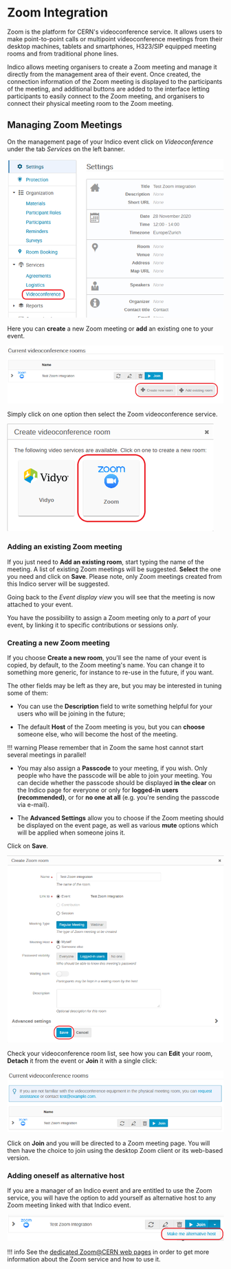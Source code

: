 # Zoom Integration

Zoom is the platform for CERN's videoconference service. It allows users to make point-to-point calls or multipoint
videoconference meetings from their desktop machines, tablets and smartphones, H323/SIP equipped meeting rooms and
from traditional phone lines.

Indico allows meeting organisers to create a Zoom meeting and manage it directly from the management area of their
event. Once created, the connection information of the Zoom meeting is displayed to the participants of the meeting,
and additional buttons are added to the interface letting participants to easily connect to the Zoom meeting, and
organisers to connect their physical meeting room to the Zoom meeting.

## Managing Zoom Meetings

On the management page of your Indico event click on _Videoconference_ under the tab _Services_ on the left banner.

![](../assets/plugins/zoom/videoconf_menu.png)

Here you can **create** a new Zoom meeting or **add** an existing one to your event.

![](../assets/plugins/zoom/videoconf_list.png)

Simply click on one option then select the Zoom videoconference service.

![](../assets/plugins/zoom/videoconf_choice.png)

### Adding an existing Zoom meeting

If you just need to **Add an existing room**, start typing the name of the meeting. A list of existing Zoom meetings
will be suggested. **Select** the one you need and click on **Save**. Please note, only Zoom meetings created from
this Indico server will be suggested.

Going back to the _Event display view_ you will see that the meeting is now attached to your event.

You have the possibility to assign a Zoom meeting only to a *part* of your event, by linking it to specific
contributions or sessions only.

### Creating a new Zoom meeting

If you choose **Create a new room**, you'll see the name of your event is copied, by default, to the Zoom meeting's
name. You can change it to something more generic, for instance to re-use in the future, if you want.

The other fields may be left as they are, but you may be interested in tuning some of them:

* You can use the **Description** field to write something helpful for your users who will be joining in the
   future;

* The default **Host** of the Zoom meeting is you, but you can **choose** someone else, who will become the host of
  the meeting.

!!! warning
    Please remember that in Zoom the same host cannot start several meetings in parallel!

* You may also assign a **Passcode** to your meeting, if you wish. Only people who have the passcode will be able
  to join your meeting. You can decide whether the passcode should be displayed **in the clear** on the Indico page
  for everyone or only for **logged-in users (recommended)**, or for **no one at all** (e.g. you're sending the
  passcode via e-mail).

* The **Advanced Settings** allow you to choose if the Zoom meeting should be displayed on the event page, as well
  as various **mute** options which will be applied when someone joins it.

Click on **Save**.

![](../assets/plugins/zoom/create_room_modal.png)

Check your videoconference room list, see how you can **Edit** your room, **Detach** it from the event or **Join**
it with a single click:

![](../assets/plugins/zoom/videoconf_list_final.png)

Click on **Join** and you will be directed to a Zoom meeting page. You will then have the choice to join using the
desktop Zoom client or its web-based version.

### Adding oneself as alternative host

If you are a manager of an Indico event and are entitled to use the Zoom service, you will have the option to add
yourself as alternative host to any Zoom meeting linked with that Indico event.

![](../assets/plugins/zoom/videoconf_alternative_host.png)

!!! info
    See the [dedicated Zoom@CERN web pages](https://videoconference.web.cern.ch) in order to get more information about
    the Zoom service and how to use it.

